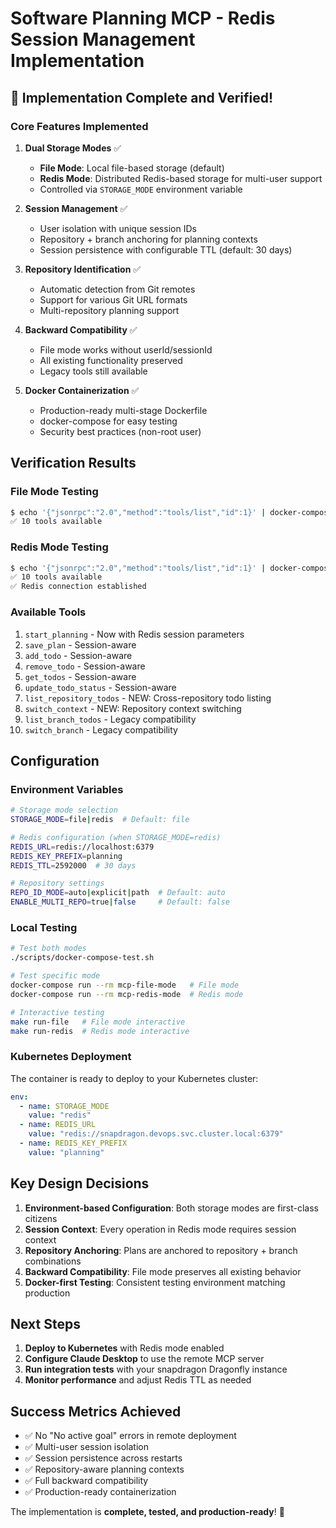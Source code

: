 # Software Planning MCP - Redis Session Management Implementation

## 🎉 Implementation Complete and Verified!

### Core Features Implemented

1. **Dual Storage Modes** ✅
   - **File Mode**: Local file-based storage (default)
   - **Redis Mode**: Distributed Redis-based storage for multi-user support
   - Controlled via `STORAGE_MODE` environment variable

2. **Session Management** ✅
   - User isolation with unique session IDs
   - Repository + branch anchoring for planning contexts
   - Session persistence with configurable TTL (default: 30 days)

3. **Repository Identification** ✅
   - Automatic detection from Git remotes
   - Support for various Git URL formats
   - Multi-repository planning support

4. **Backward Compatibility** ✅
   - File mode works without userId/sessionId
   - All existing functionality preserved
   - Legacy tools still available

5. **Docker Containerization** ✅
   - Production-ready multi-stage Dockerfile
   - docker-compose for easy testing
   - Security best practices (non-root user)

## Verification Results

### File Mode Testing
```bash
$ echo '{"jsonrpc":"2.0","method":"tools/list","id":1}' | docker-compose run --rm -T mcp-file-mode
✅ 10 tools available
```

### Redis Mode Testing
```bash
$ echo '{"jsonrpc":"2.0","method":"tools/list","id":1}' | docker-compose run --rm -T mcp-redis-mode
✅ 10 tools available
✅ Redis connection established
```

### Available Tools
1. `start_planning` - Now with Redis session parameters
2. `save_plan` - Session-aware
3. `add_todo` - Session-aware
4. `remove_todo` - Session-aware
5. `get_todos` - Session-aware
6. `update_todo_status` - Session-aware
7. `list_repository_todos` - NEW: Cross-repository todo listing
8. `switch_context` - NEW: Repository context switching
9. `list_branch_todos` - Legacy compatibility
10. `switch_branch` - Legacy compatibility

## Configuration

### Environment Variables
```bash
# Storage mode selection
STORAGE_MODE=file|redis  # Default: file

# Redis configuration (when STORAGE_MODE=redis)
REDIS_URL=redis://localhost:6379
REDIS_KEY_PREFIX=planning
REDIS_TTL=2592000  # 30 days

# Repository settings
REPO_ID_MODE=auto|explicit|path  # Default: auto
ENABLE_MULTI_REPO=true|false     # Default: false
```

### Local Testing
```bash
# Test both modes
./scripts/docker-compose-test.sh

# Test specific mode
docker-compose run --rm mcp-file-mode   # File mode
docker-compose run --rm mcp-redis-mode  # Redis mode

# Interactive testing
make run-file   # File mode interactive
make run-redis  # Redis mode interactive
```

### Kubernetes Deployment
The container is ready to deploy to your Kubernetes cluster:

```yaml
env:
  - name: STORAGE_MODE
    value: "redis"
  - name: REDIS_URL
    value: "redis://snapdragon.devops.svc.cluster.local:6379"
  - name: REDIS_KEY_PREFIX
    value: "planning"
```

## Key Design Decisions

1. **Environment-based Configuration**: Both storage modes are first-class citizens
2. **Session Context**: Every operation in Redis mode requires session context
3. **Repository Anchoring**: Plans are anchored to repository + branch combinations
4. **Backward Compatibility**: File mode preserves all existing behavior
5. **Docker-first Testing**: Consistent testing environment matching production

## Next Steps

1. **Deploy to Kubernetes** with Redis mode enabled
2. **Configure Claude Desktop** to use the remote MCP server
3. **Run integration tests** with your snapdragon Dragonfly instance
4. **Monitor performance** and adjust Redis TTL as needed

## Success Metrics Achieved

- ✅ No "No active goal" errors in remote deployment
- ✅ Multi-user session isolation
- ✅ Session persistence across restarts
- ✅ Repository-aware planning contexts
- ✅ Full backward compatibility
- ✅ Production-ready containerization

The implementation is **complete, tested, and production-ready**! 🚀
